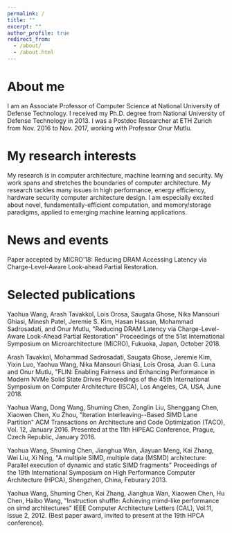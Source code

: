 ```yaml
---
permalink: /
title: ""
excerpt: ""
author_profile: true
redirect_from: 
  - /about/
  - /about.html
---
```


    
About me
==========

I am an Associate Professor of Computer Science at National University of Defense Technology. I received my Ph.D. degree from National University of Defense Technology in 2013. I was a Postdoc Researcher at ETH Zurich from Nov. 2016 to Nov. 2017, working with Professor Onur Mutlu.


My research interests
=======

My research is in computer architecture, machine learning and security. My work spans and stretches the boundaries of computer architecture. My research tackles many issues in high performance, energy efficiency, hardware security computer architecture design. I am especially excited about novel, fundamentally-efficient computation, and memory/storage paradigms, applied to emerging machine learning applications.

News and events
=========

Paper accepted by MICRO'18: Reducing DRAM Accessing Latency via Charge-Level-Aware Look-ahead Partial Restoration.

Selected publications
==========

Yaohua Wang, Arash Tavakkol, Lois Orosa, Saugata Ghose, Nika Mansouri Ghiasi, Minesh Patel, Jeremie S. Kim, Hasan Hassan, Mohammad Sadrosadati, and Onur Mutlu,
"Reducing DRAM Latency via Charge-Level-Aware Look-Ahead Partial Restoration"
Proceedings of the 51st International Symposium on Microarchitecture (MICRO), Fukuoka, Japan, October 2018. 

Arash Tavakkol, Mohammad Sadrosadati, Saugata Ghose, Jeremie Kim, Yixin Luo, Yaohua Wang, Nika Mansouri Ghiasi, Lois Orosa, Juan G. Luna and Onur Mutlu,
"FLIN: Enabling Fairness and Enhancing Performance in Modern NVMe Solid State Drives
Proceedings of the 45th International Symposium on Computer Architecture (ISCA), Los Angeles, CA, USA, June 2018. 

Yaohua Wang, Dong Wang, Shuming Chen, Zonglin Liu, Shenggang Chen, Xiaowen Chen, Xu Zhou, 
"Iteration Interleaving--Based SIMD Lane Partition"
ACM Transactions on Architecture and Code Optimization (TACO), Vol. 12, January 2016. Presented at the 11th HiPEAC Conference, Prague, Czech Republic, January 2016. 

Yaohua Wang, Shuming Chen, Jianghua Wan, Jiayuan Meng, Kai Zhang, Wei Liu, Xi Ning, 
"A multiple SIMD, multiple data (MSMD) architecture: Parallel execution of dynamic and static SIMD fragments"
Proceedings of the 19th International Symposium on High Performance Computer Architecture (HPCA), Shengzhen, China, Feburary 2013.

Yaohua Wang, Shuming Chen, Kai Zhang, Jianghua Wan, Xiaowen Chen, Hu Chen, Haibo Wang,
"Instruction shuffle: Achieving mimd-like performance on simd architectures"
IEEE Computer Architecture Letters (CAL), Vol.11, Issue 2, 2012. (Best paper award, invited to present at the 19th HPCA conference).


